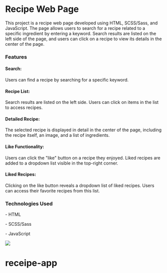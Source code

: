 <h1>Recipe Web Page</h1>
<p>This project is a recipe web page developed using HTML, SCSS/Sass, and JavaScript. The page allows users to search for a recipe related to a specific ingredient by entering a keyword. Search results are listed on the left side of the page, and users can click on a recipe to view its details in the center of the page.</p>

<h3>Features</h3>
<h4>Search:</h4> <p>Users can find a recipe by searching for a specific keyword.</p>
<h4>Recipe List:</h4> <p>Search results are listed on the left side. Users can click on items in the list to access recipes.</p>
<h4>Detailed Recipe:</h4> <p>The selected recipe is displayed in detail in the center of the page, including the recipe itself, an image, and a list of ingredients.</p>
<h4>Like Functionality:</h4> <p>Users can click the "like" button on a recipe they enjoyed. Liked recipes are added to a dropdown list visible in the top-right corner.</p>
<h4>Liked Recipes:</h4><p>Clicking on the like button reveals a dropdown list of liked recipes. Users can access their favorite recipes from this list.</p>

<h3>Technologies Used</h3>
<p>- HTML</p>
<p>- SCSS/Sass</p>
<p>- JavaScript</p>

![](Ekrangoruntusu.gif)
# receipe-app
